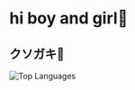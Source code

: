# hi boy and girl💅
## クソガキ🤪

![Top Languages](https://github-readme-stats.vercel.app/api/top-langs/?username=to9kuru&layout=compact&theme=radical)
